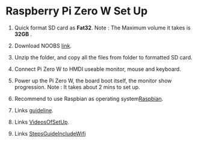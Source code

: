 # Raspberry Pi Zero W Set Up

1.  Quick format SD card as **Fat32**.
    Note : The Maximum volume it takes is **32GB** .

2.  Download NOOBS [link](https://www.raspberrypi.org/downloads/noobs/).

3.  Unzip the folder, and copy all the files from folder to formatted SD card.

4.  Connect Pi Zero W to HMDI useable monitor, mouse and keyboard.

5.  Power up the Pi Zero W, the board boot itself, the monitor show progression.
    Note : It takes about 2 mins to set up.

6.  Recommend to use Raspbian as operating system[Raspbian](https://www.raspberrypi.org/downloads/raspbian/).

7.  Links [guideline](https://www.raspberrypi.org/learning/software-guide/).

8.  Links [VideosOfSetUp](https://www.raspberrypi.org/help/videos/#noobs-setup).

9.  Links [StepsGuideIncludeWifi](https://github.com/initialstate/pi-zero-w-motion-sensor/wiki/Part-1.-Setting-Up-the-Pi-Zero-W)

